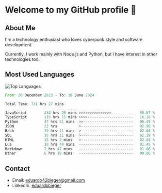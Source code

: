 # Welcome to my GitHub profile 👋

## About Me
I'm a technology enthusiast who loves cyberpunk style and software development.

Currently, I work mainly with Node.js and Python, but I have interest in other technologies too.

## Most Used Languages
![Top Languages](https://github-readme-stats.vercel.app/api/top-langs/?username=eduardobieger&layout=compact&theme=radical)

<!--START_SECTION:waka-->

```rust
From: 28 December 2023 - To: 16 June 2024

Total Time: 731 hrs 27 mins

JavaScript        434 hrs 20 mins >>>>>>>>>>>>>>>----------   58.87 %
TypeScript        119 hrs 15 mins >>>>---------------------   16.16 %
Python            47 hrs 51 mins  >>-----------------------   06.49 %
JSON              22 hrs          >------------------------   02.98 %
Bash              19 hrs 11 mins  >------------------------   02.60 %
SQL               16 hrs 11 mins  >------------------------   02.19 %
HTML              15 hrs 2 mins   >------------------------   02.04 %
Lua               10 hrs 40 mins  -------------------------   01.45 %
Markdown          7 hrs 47 mins   -------------------------   01.06 %
Other             6 hrs 19 mins   -------------------------   00.86 %
```

<!--END_SECTION:waka-->

## Contact
- Email: eduardo42bieger@gmail.com 
- LinkedIn: [eduardobieger](https://www.linkedin.com/in/eduardo-bieger/)

